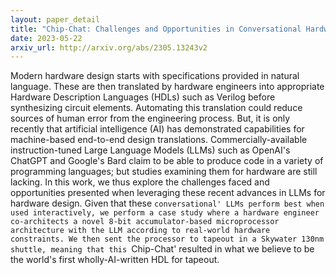 ```yaml
---
layout: paper_detail
title: "Chip-Chat: Challenges and Opportunities in Conversational Hardware Design"
date: 2023-05-22
arxiv_url: http://arxiv.org/abs/2305.13243v2
---
```


Modern hardware design starts with specifications provided in natural language. These are then translated by hardware engineers into appropriate Hardware Description Languages (HDLs) such as Verilog before synthesizing circuit elements. Automating this translation could reduce sources of human error from the engineering process. But, it is only recently that artificial intelligence (AI) has demonstrated capabilities for machine-based end-to-end design translations. Commercially-available instruction-tuned Large Language Models (LLMs) such as OpenAI's ChatGPT and Google's Bard claim to be able to produce code in a variety of programming languages; but studies examining them for hardware are still lacking. In this work, we thus explore the challenges faced and opportunities presented when leveraging these recent advances in LLMs for hardware design. Given that these `conversational' LLMs perform best when used interactively, we perform a case study where a hardware engineer co-architects a novel 8-bit accumulator-based microprocessor architecture with the LLM according to real-world hardware constraints. We then sent the processor to tapeout in a Skywater 130nm shuttle, meaning that this `Chip-Chat' resulted in what we believe to be the world's first wholly-AI-written HDL for tapeout.
